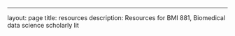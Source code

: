 ---
layout: page
title: resources
description: Resources for BMI 881, Biomedical data science scholarly lit